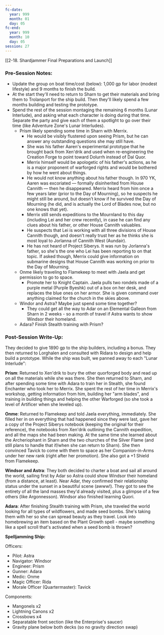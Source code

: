 ```yaml
---
fc-date:
  year: 999
  month: 01
  day: 05
fc-end:
  year: 999
  month: 10
  day: 05
session: 27
---
```

[[2-18. Shardjammer Final Preparations and Launch]]

### Pre-Session Notes:

* Update the group on boat time/cost (below): 1,000 gp for labor (modest lifestyle) and 9 months to finish the build.
* At the start they'll need to return to Sharn to get their materials and bring them to Trolanport for the ship build. Then they'll likely spend a few months building and testing the prototype.
* Spend the rest of the session montaging the remaining 6 months (Lunar Interlude), and asking what each character is doing during that time. Separate the party and give each of them a spotlight to go over their time (like Adventure Zone's Lunar Interludes).
	* Prism likely spending some time in Sharn with Merrix.
		* He would be visibly flustered upon seeing Prism, but he can answer any outstanding questions she may still have.
		* She was his father Aaren's experimental prototype that he brought back from Xen'drik and used when re-engineering the Creation Forge to point toward Dolurrh instead of Dal Quor.
		* Merrix himself would be apologetic of his father's actions, as he is a major proponent of warforged rights and would be bothered by how he went about things.
		* He would not know anything about his father though. In 970 YK, Aaren was excoriated — formally disinherited from House Cannith — then he disappeared. Merrix heard from him once a few years later (prior to the Day of Mourning), so he suspects he might still be around, but doesn’t know if he survived the Day of Mourning (he did, and is actually the Lord of Blades now, but no one knows that yet).
		* Merrix still sends expeditions to the Mournland to this day (including Lei and her crew recently), in case he can find any clues about his father, or other House Cannith valuables.
		* He suspects that Lei is working with all three divisions of House Cannith though, and doesn't really trust her as he thinks she is most loyal to Jorlanna of Cannith West (Aundair).
		* He has not heard of Project Siberys. It was run by Jorlanna's father, so she's the one who Lei has been reporting to on that topic. If asked though, Merrix could give information on submarine designs that House Cannith was working on prior to the Day of Mourning.
	* Onme likely traveling to Flamekeep to meet with Jaela and get permission to go to space.
		* Promote her to Knight Captain. Jaela pulls two rondels made of a purple metal (Purple Byeshk) out of a box on her desk, and replaces the blue ones on her armor. She is given command over anything claimed for the church in the skies above.
	* Windor and Astra? Maybe just spend some time together?
		* They could get all the way to Adar on an Elemental Galleon from Sharn in 2 weeks - so a month of travel if Astra wants to show Windsor their homeland.
	* Adara? Finish Stealth training with Prism?

### Post-Session Write-Up:

They decided to give 1890 gp to the ship builders, including a bonus. They then returned to Lorghalen and consulted with Ridara to design and help build a prototype. While the ship was built, we panned away to each "Lunar Interlude":

**Prism**: Returned to Xen'drik to bury the other quorforged body and read up on all the materials while she was there. She then returned to Sharn, and after spending some time with Adara to train her in Stealth, she found Enchanter who took her to Merrix. She spent the rest of her time in Merrix's workshop, getting information from him, building her "arm blades", and training in building things and helping the other Warforged (so she took a level of Artificer when she leveled up).

**Onme**: Returned to Flamekeep and told Jaela everything, immediately. She filled her in on everything that had happened since they were last, gave her a copy of the Project Siberys notebook (keeping the original for their reference), the notebooks from Xen'drik outlining the Cannith expedition, and all the maps she had been making. At the same time she learned about the Archeriophant in Sharn and the two churches of the Silver Flame (and still plans to handle that if/when she can return to Sharn). She then convinced Tavick to come with them to space as her Companion-in-Arms under her new rank (right after her promotion). She also got a +1 Shield from Flamekeep.

**Windsor and Astra**: They both decided to charter a boat and sail all around the world, sailing first by Adar so Astra could show Windsor their homeland (from a distance, at least). Near Adar, they confirmed their relationship status under the sunset in a beautiful scene (awww!). They got to see the entirety of all the land masses they'd already visited, plus a glimpse of a few others (like Argonnesson). Windsor also finished learning Quori.

**Adara**: After finishing Stealth training with Prism, she traveled the world looking for all types of wildflowers, and made seed bombs. She's taking them with her so she can spread beauty as they travel. Look into homebrewing an item based on the Plant Growth spell - maybe something like a spell scroll that's activated when a seed bomb is thrown?

**Spelljamming Ship:**

Officers:
-   Pilot: Astra
-   Navigator: Windsor
-   Engineer: Prism
-   Gunner: Adara
-   Medic: Onme
-   Magic Officer: Rida
-   Morale Officer (Quartermaster): Tavick

Components:
-   Mangonels x2
-   Lightning Canons x2
-   Crossbows x4
-   Separatable front section (like the Enterprise's saucer)
-   Gravity plane below both decks (so no gravity direction swap)
